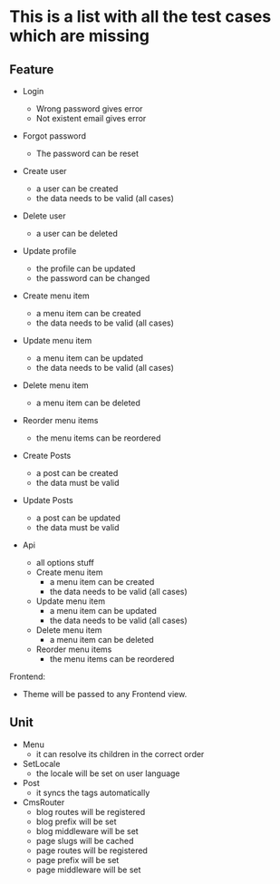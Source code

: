 # This is a list with all the test cases which are missing

## Feature
* Login
    * Wrong password gives error
    * Not existent email gives error
* Forgot password
    * The password can be reset
* Create user
    * a user can be created
    * the data needs to be valid (all cases)
* Delete user
    * a user can be deleted
* Update profile
    * the profile can be updated
    * the password can be changed
* Create menu item
    * a menu item can be created
    * the data needs to be valid (all cases)
* Update menu item
    * a menu item can be updated
    * the data needs to be valid (all cases)
* Delete menu item
    * a menu item can be deleted
* Reorder menu items
    * the menu items can be reordered
* Create Posts
    * a post can be created
    * the data must be valid
* Update Posts
    * a post can be updated
    * the data must be valid

* Api
    * all options stuff
    * Create menu item
        * a menu item can be created
        * the data needs to be valid (all cases)
    * Update menu item
        * a menu item can be updated
        * the data needs to be valid (all cases)
    * Delete menu item
        * a menu item can be deleted
    * Reorder menu items
        * the menu items can be reordered

Frontend:
* Theme will be passed to any Frontend view.
 
 ## Unit
* Menu
    * it can resolve its children in the correct order
* SetLocale
    * the locale will be set on user language
* Post
    * it syncs the tags automatically
* CmsRouter
    * blog routes will be registered
    * blog prefix will be set
    * blog middleware will be set
    * page slugs will be cached
    * page routes will be registered
    * page prefix will be set
    * page middleware will be set
